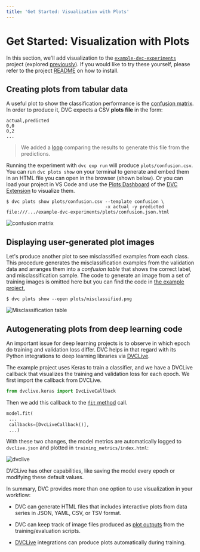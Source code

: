 ```yaml
---
title: 'Get Started: Visualization with Plots'
---
```


# Get Started: Visualization with Plots

In this section, we'll add visualization to the [`example-dvc-experiments`]
project (explored [previously]). If you would like to try these yourself, please
refer to the project [README] on how to install.

[`example-dvc-experiments`]:
  https://github.com/iterative/example-dvc-experiments
[previously]: /doc/start/experiment-management/experiments
[readme]:
  https://github.com/iterative/example-dvc-experiments/blob/main/README.md

## Creating plots from tabular data

A useful plot to show the classification performance is the [confusion matrix].
In order to produce it, DVC expects a CSV **plots file** in the form:

```csv
actual,predicted
0,0
0,2
...
```

> We added a [loop] comparing the results to generate this file from the
> predictions.

Running the experiment with `dvc exp run` will produce `plots/confusion.csv`.
You can run `dvc plots show` on your terminal to generate and embed them in an
HTML file you can open in the browser (shown below). Or you can load your
project in VS Code and use the [Plots Dashboard] of the [DVC Extension] to
visualize them.

```dvc
$ dvc plots show plots/confusion.csv --template confusion \
                                     -x actual -y predicted
file:///.../example-dvc-experiments/plots/confusion.json.html
```

![confusion matrix](/img/start_visualization_confusion1.png)

[confusion matrix]: https://en.wikipedia.org/wiki/Confusion_matrix
[loop]:
  https://github.com/iterative/example-dvc-experiments/blob/main/src/train.py#L123
[plots dashboard]:
  https://github.com/iterative/vscode-dvc/blob/main/extension/resources/walkthrough/plots.md
[dvc extension]:
  https://marketplace.visualstudio.com/items?itemName=Iterative.dvc

## Displaying user-generated plot images

Let's produce another plot to see misclassified examples from each class. This
procedure generates the misclassification examples from the validation data and
arranges them into a _confusion table_ that shows the correct label, and
misclassification sample. The code to generate an image from a set of training
images is omitted here but you can find the code in [the example
project.][misclassified-example-code]

[misclassified-example-code]:
  https://github.com/iterative/example-dvc-experiments/blob/48b1e5078c957f71674c00f416290eaa3b20b559/src/util.py#L49

```dvc
$ dvc plots show --open plots/misclassified.png
```

![Misclassification table](/img/start_visualization_misclassification.png)

## Autogenerating plots from deep learning code

An important issue for deep learning projects is to observe in which epoch do
training and validation loss differ. DVC helps in that regard with its Python
integrations to deep learning libraries via [DVCLive].

The example project uses Keras to train a classifier, and we have a DVCLive
callback that visualizes the training and validation loss for each epoch. We
first import the callback from DVCLive.

```python
from dvclive.keras import DvcLiveCallback
```

Then we add this callback to the
[`fit` method](https://keras.io/api/models/model_training_apis/#fit-method)
call.

```python
model.fit(
 ...
 callbacks=[DvcLiveCallback()],
 ...)
```

With these two changes, the model metrics are automatically logged to
`dvclive.json` and plotted in `training_metrics/index.html`:

![dvclive](/img/start_visualization_dvclive.png)

DVCLive has other capabilities, like saving the model every epoch or modifying
these default values.

In summary, DVC provides more than one option to use visualization in your
workflow:

- DVC can generate HTML files that includes interactive plots from data series
  in JSON, YAML, CSV, or TSV format.

- DVC can keep track of image files produced as [plot outputs] from the
  training/evaluation scripts.

- [DVCLive] integrations can produce plots automatically during training.

[plot outputs]: /doc/user-guide/experiment-management/visualizing-plots
[dvclive]: /doc/dvclive/dvclive-with-dvc
